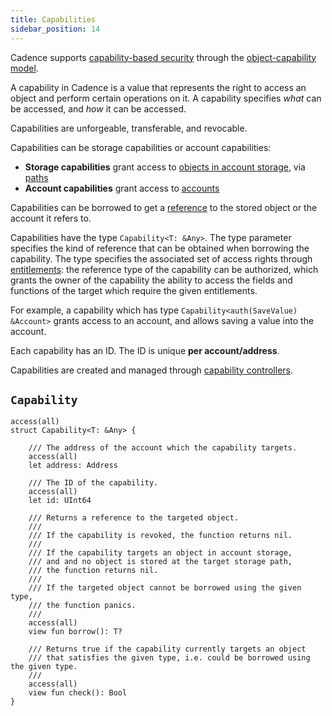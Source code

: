 ```yaml
---
title: Capabilities
sidebar_position: 14
---
```


Cadence supports [capability-based security](https://en.wikipedia.org/wiki/Capability-based_security)
through the [object-capability model](https://en.wikipedia.org/wiki/Object-capability_model).

A capability in Cadence is a value that represents the right
to access an object and perform certain operations on it.
A capability specifies _what_ can be accessed, and _how_ it can be accessed.

Capabilities are unforgeable, transferable, and revocable.

Capabilities can be storage capabilities or account capabilities:
- **Storage capabilities** grant access to [objects in account storage](./accounts/storage.mdx),
via [paths](./accounts/paths.mdx)
- **Account capabilities** grant access to [accounts](./accounts/index.mdx)

Capabilities can be borrowed to get a [reference](./references.mdx) to the stored object or the account it refers to.

Capabilities have the type `Capability<T: &Any>`.
The type parameter specifies the kind of reference that can be obtained when borrowing the capability.
The type specifies the associated set of access rights through [entitlements](./access-control.md):
the reference type of the capability can be authorized,
which grants the owner of the capability the ability to access the fields and functions of the target
which require the given entitlements.

For example, a capability which has type `Capability<auth(SaveValue) &Account>`
grants access to an account, and allows saving a value into the account.

Each capability has an ID.
The ID is unique **per account/address**.

Capabilities are created and managed through [capability controllers](./accounts/capabilities.mdx).

## `Capability`

```cadence
access(all)
struct Capability<T: &Any> {
    
    /// The address of the account which the capability targets.
    access(all)
    let address: Address

    /// The ID of the capability.
    access(all)
    let id: UInt64

    /// Returns a reference to the targeted object.
    ///
    /// If the capability is revoked, the function returns nil.
    ///
    /// If the capability targets an object in account storage,
    /// and and no object is stored at the target storage path,
    /// the function returns nil.
    ///
    /// If the targeted object cannot be borrowed using the given type,
    /// the function panics.
    ///
    access(all)
    view fun borrow(): T?

    /// Returns true if the capability currently targets an object
    /// that satisfies the given type, i.e. could be borrowed using the given type.
    ///
    access(all)
    view fun check(): Bool
}
```
